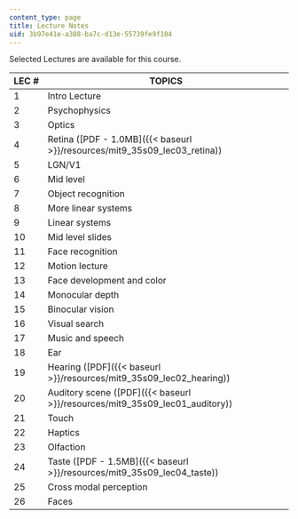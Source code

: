 ```yaml
---
content_type: page
title: Lecture Notes
uid: 3b97e41e-a388-ba7c-d13e-55739fe9f104
---
```


Selected Lectures are available for this course.

| LEC # | TOPICS |
| --- | --- |
| 1 | Intro Lecture |
| 2 | Psychophysics |
| 3 | Optics |
| 4 | Retina ([PDF - 1.0MB]({{< baseurl >}}/resources/mit9_35s09_lec03_retina)) |
| 5 | LGN/V1 |
| 6 | Mid level |
| 7 | Object recognition |
| 8 | More linear systems |
| 9 | Linear systems |
| 10 | Mid level slides |
| 11 | Face recognition |
| 12 | Motion lecture |
| 13 | Face development and color |
| 14 | Monocular depth |
| 15 | Binocular vision |
| 16 | Visual search |
| 17 | Music and speech |
| 18 | Ear |
| 19 | Hearing ([PDF]({{< baseurl >}}/resources/mit9_35s09_lec02_hearing)) |
| 20 | Auditory scene ([PDF]({{< baseurl >}}/resources/mit9_35s09_lec01_auditory)) |
| 21 | Touch |
| 22 | Haptics |
| 23 | Olfaction |
| 24 | Taste ([PDF - 1.5MB]({{< baseurl >}}/resources/mit9_35s09_lec04_taste)) |
| 25 | Cross modal perception |
| 26 | Faces